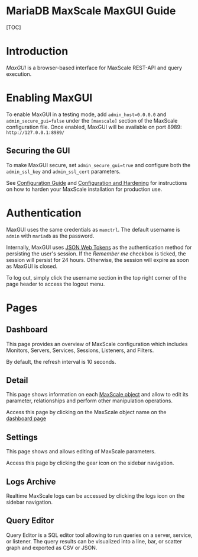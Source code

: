 # MariaDB MaxScale MaxGUI Guide

[TOC]

# Introduction

_MaxGUI_ is a browser-based interface for MaxScale REST-API and query execution.

# Enabling MaxGUI

To enable MaxGUI in a testing mode, add `admin_host=0.0.0.0` and
`admin_secure_gui=false` under the `[maxscale]` section of the MaxScale
configuration file. Once enabled, MaxGUI will be available on port 8989:
`http://127.0.0.1:8989/`

## Securing the GUI

To make MaxGUI secure, set `admin_secure_gui=true` and configure both the
`admin_ssl_key` and `admin_ssl_cert` parameters.

See [Configuration Guide](./Configuration-Guide.md) and
[Configuration and Hardening](../Tutorials/REST-API-Tutorial.md#configuration-and-hardening)
for instructions on how to harden your MaxScale installation for production use.

# Authentication

MaxGUI uses the same credentials as `maxctrl`. The default username is `admin`
with `mariadb` as the password.

Internally, MaxGUI uses [JSON Web Tokens](https://jwt.io/introduction/) as the
authentication method for persisting the user's session. If the _Remember me_
checkbox is ticked, the session will persist for 24 hours. Otherwise, the
session will expire as soon as MaxGUI is closed.

To log out, simply click the username section in the top right corner of the
page header to access the logout menu.

# Pages

## Dashboard

This page provides an overview of MaxScale configuration which includes
Monitors, Servers, Services, Sessions, Listeners, and Filters.

By default, the refresh interval is 10 seconds.

## Detail

This page shows information on each
[MaxScale object](./Configuration-Guide.md#objects) and allow to edit its
parameter, relationships and perform other manipulation operations.

Access this page by clicking on the MaxScale object name on the
[dashboard page](#dashboard)

## Settings

This page shows and allows editing of MaxScale parameters.

Access this page by clicking the gear icon on the sidebar navigation.

## Logs Archive

Realtime MaxScale logs can be accessed by clicking the logs icon on the sidebar
navigation.

## Query Editor

Query Editor is a SQL editor tool allowing to run queries on a server, service,
or listener. The query results can be visualized into a line, bar, or scatter
graph and exported as CSV or JSON.
